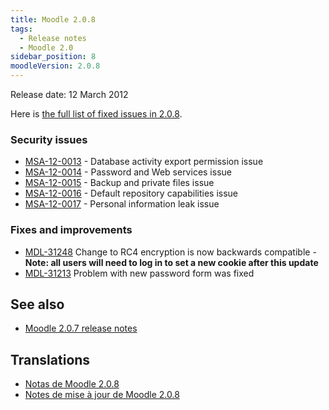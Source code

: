 ```yaml
---
title: Moodle 2.0.8
tags:
  - Release notes
  - Moodle 2.0
sidebar_position: 8
moodleVersion: 2.0.8
---
```


Release date: 12 March 2012

Here is [the full list of fixed issues in 2.0.8](http://tracker.moodle.org/secure/IssueNavigator!executeAdvanced.jspa?jqlQuery=project+%3D+mdl+AND+resolution+%3D+fixed+AND+fixVersion+in+%28%222.0.8%22%29+ORDER+BY+priority+DESC&runQuery=true&clear=true).

### Security issues

- [MSA-12-0013](http://moodle.org/mod/forum/discuss.php?d=198621) - Database activity export permission issue
- [MSA-12-0014](http://moodle.org/mod/forum/discuss.php?d=198622) - Password and Web services issue
- [MSA-12-0015](http://moodle.org/mod/forum/discuss.php?d=198623) - Backup and private files issue
- [MSA-12-0016](http://moodle.org/mod/forum/discuss.php?d=198624) - Default repository capabilities issue
- [MSA-12-0017](http://moodle.org/mod/forum/discuss.php?d=198625) - Personal information leak issue

### Fixes and improvements

- [MDL-31248](https://tracker.moodle.org/browse/MDL-31248) Change to RC4 encryption is now backwards compatible - **Note: all users will need to log in to set a new cookie after this update**
- [MDL-31213](https://tracker.moodle.org/browse/MDL-31213) Problem with new password form was fixed

## See also

- [Moodle 2.0.7 release notes](/general/releases/2.0/2.0.7)

## Translations

- [Notas de Moodle 2.0.8](https://docs.moodle.org/es/Notas_de_Moodle_2.0.8)
- [Notes de mise à jour de Moodle 2.0.8](https://docs.moodle.org/fr/Notes_de_mise_à_jour_de_Moodle_2.0.8)
